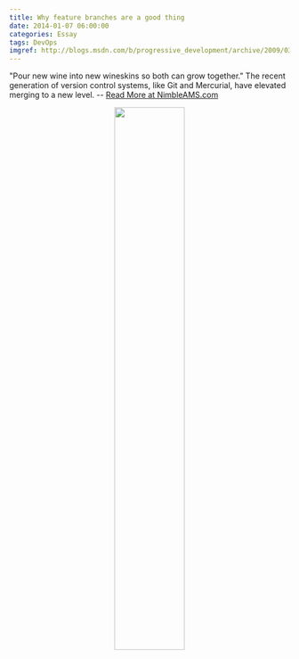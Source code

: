 ```yaml
---
title: Why feature branches are a good thing
date: 2014-01-07 06:00:00
categories: Essay
tags: DevOps
imgref: http://blogs.msdn.com/b/progressive_development/archive/2009/03/03/motley-says-branches-are-for-trees-not-source-code.aspx
---
```

"Pour new wine into new wineskins so both can grow together." The recent generation of version control systems, like Git and Mercurial, have elevated merging to a new level. -- [Read More at NimbleAMS.com](http://www.nimbleams.com/blog/2014/1/7/why-feature-branches-are-a-good-thing/)
<div align="center"><img src="http://www.nimbleams.com/media/146379/feature-branch.jpg" width="50%" height="50%"/></div>